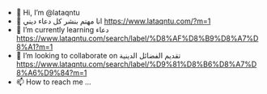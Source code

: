 - 👋 Hi, I’m @lataqntu
- 👀 انا مهتم بنشر كل دعاء ديني https://www.lataqntu.com/?m=1
- 🌱 I’m currently learning دعاء https://www.lataqntu.com/search/label/%D8%AF%D8%B9%D8%A7%D8%A1?m=1
- 💞️ I’m looking to collaborate on تقديم الفضائل الدينية https://www.lataqntu.com/search/label/%D9%81%D8%B6%D8%A7%D8%A6%D9%84?m=1
- 📫 How to reach me ...

<!---
lataqntu/lataqntu is a ✨ special ✨ repository because its `README.md` (this file) appears on your GitHub profile.
You can click the Preview link to take a look at your changes.
--->
